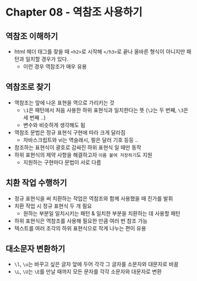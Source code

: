 # Chapter 08 - 역참조 사용하기

## 역참조 이해하기

- html 헤더 태그를 찾을 때 `<h2>`로 시작해 `</h3>`로 끝나 올바른 형식이 아니지만 패턴과 일치할 경우가 있다.
  - 이런 경우 역참조가 매우 유용

## 역참조로 찾기

- 역참조는 앞에 나온 표현을 역으로 가리키는 것
  - `\1`은 패턴에서 처음 사용한 하위 표현식과 일치한다는 뜻 (`\2`는 두 번째, `\3`은 세 번째 ..)
  - 변수와 비슷하게 생각해도 됨
- 역참조 문법은 정규 표현식 구현에 따라 크게 달라짐
  - 자바스크립트와 vi는 역슬래시, 펄은 달러 기호 등등 ..
- 참조하는 표현식이 괄호로 감싸진 하위 표현식 일 때만 동작
- 하위 표현식의 제약 사항을 해결하고자 `이름 붙여 저장하기`도 지원
  - 지원하는 구현마다 문법이 서로 다름

## 치환 작업 수행하기

- 정규 표현식을 써 치환하는 작업은 역참조와 함께 사용했을 때 진가를 발휘
- 치환 작업 시 정규 표현식 두 개 필요
  - 원하는 부분일 일치시키는 패턴 & 일치한 부분을 치환하는 데 사용할 패턴
- 하위 표현식은 역참조를 사용해 필요한 만큼 여러 번 참조 가능
- 텍스트를 여러 조각의 하위 표현식으로 작게 나누는 편이 유용

## 대소문자 변환하기

- `\l`, `\u`는 바꾸고 싶은 글자 앞에 두어 각각 그 글자를 소문자와 대문자로 바꿈
- `\L`, `\U`는 `\E`를 만날 때까지 모든 문자를 각각 소문자와 대문자로 변환
